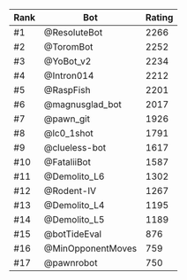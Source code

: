 Rank|Bot|Rating
---|---|---
#1|@ResoluteBot|2266
#2|@ToromBot|2252
#3|@YoBot_v2|2234
#4|@Intron014|2212
#5|@RaspFish|2201
#6|@magnusglad_bot|2017
#7|@pawn_git|1926
#8|@lc0_1shot|1791
#9|@clueless-bot|1617
#10|@FataliiBot|1587
#11|@Demolito_L6|1302
#12|@Rodent-IV|1267
#13|@Demolito_L4|1195
#14|@Demolito_L5|1189
#15|@botTideEval|876
#16|@MinOpponentMoves|759
#17|@pawnrobot|750
